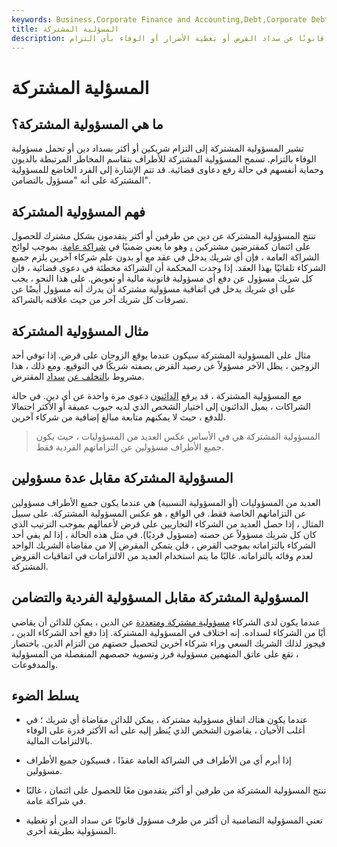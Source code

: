 ```yaml
---
keywords: Business,Corporate Finance and Accounting,Debt,Corporate Debt
title: المسؤلية المشتركة
description: تعني المسؤولية المشتركة أن أكثر من شخص مسؤول قانونًا عن سداد القرض أو تغطية الأضرار أو الوفاء بأي التزام.
---
```


# المسؤلية المشتركة
## ما هي المسؤولية المشتركة؟

تشير المسؤولية المشتركة إلى التزام شريكين أو أكثر بسداد دين أو تحمل مسؤولية الوفاء بالتزام. تسمح المسؤولية المشتركة للأطراف بتقاسم المخاطر المرتبطة بالديون وحماية أنفسهم في حالة رفع دعاوى قضائية. قد تتم الإشارة إلى الفرد الخاضع للمسؤولية المشتركة على أنه "مسؤول بالتضامن".

## فهم المسؤولية المشتركة

تنتج المسؤولية المشتركة عن دين من طرفين أو أكثر يتقدمون بشكل مشترك للحصول على ائتمان كمقترضين مشتركين [،](/co_borrowers) وهو ما يعني ضمنيًا في [شراكة عامة](/generalpartnership). بموجب لوائح الشراكة العامة ، فإن أي شريك يدخل في عقد مع أو بدون علم شركاء آخرين يلزم جميع الشركاء تلقائيًا بهذا العقد. إذا وجدت المحكمة أن الشراكة مخطئة في دعوى قضائية ، فإن كل شريك مسؤول عن دفع أي مسؤولية قانونية مالية أو تعويض. على هذا النحو ، يجب على أي شريك يدخل في اتفاقية مسؤولية مشتركة أن يدرك أنه مسؤول أيضًا عن تصرفات كل شريك آخر من حيث علاقته بالشراكة.

## مثال المسؤولية المشتركة

مثال على المسؤولية المشتركة سيكون عندما يوقع الزوجان على قرض. إذا توفي أحد الزوجين ، يظل الآخر مسؤولاً عن رصيد القرض بصفته شريكًا في التوقيع. ومع ذلك ، هذا مشروط [بالتخلف عن](/default2) [سداد](/default2) المقترض.

مع المسؤولية المشتركة ، قد يرفع [الدائنون](/creditor) دعوى مرة واحدة عن أي دين. في حالة الشراكات ، يميل الدائنون إلى اختيار الشخص الذي لديه جيوب عميقة أو الأكثر احتمالا للدفع ، حيث لا يمكنهم متابعة مبالغ إضافية من شركاء آخرين.

> المسؤولية المشتركة هي في الأساس عكس العديد من المسؤوليات ، حيث يكون جميع الأطراف مسؤولين عن التزاماتهم الفردية فقط.

>

## المسؤولية المشتركة مقابل عدة مسؤولين

العديد من المسؤوليات (أو المسؤولية النسبية) هي عندما يكون جميع الأطراف مسؤولين عن التزاماتهم الخاصة فقط. في الواقع ، هو عكس المسؤولية المشتركة. على سبيل المثال ، إذا حصل العديد من الشركاء التجاريين على قرض لأعمالهم بموجب الترتيب الذي كان كل شريك مسؤولاً عن حصته (مسؤول فرديًا). في مثل هذه الحالة ، إذا لم يفي أحد الشركاء بالتزاماته بموجب القرض ، فلن يتمكن المقرض إلا من مقاضاة الشريك الواحد لعدم وفائه بالتزاماته. غالبًا ما يتم استخدام العديد من الالتزامات في اتفاقيات القروض المشتركة.

## المسؤولية المشتركة مقابل المسؤولية الفردية والتضامن

عندما يكون لدى الشركاء [مسؤولية مشتركة ومتعددة](/joint-and-several-liability) عن الدين ، يمكن للدائن أن يقاضي أيًا من الشركاء لسداده. إنه اختلاف في المسؤولية المشتركة. إذا دفع أحد الشركاء الدين ، فيجوز لذلك الشريك السعي وراء شركاء آخرين لتحصيل حصتهم من التزام الدين. باختصار ، تقع على عاتق المتهمين مسؤولية فرز وتسوية حصصهم المنفصلة من المسؤولية والمدفوعات.

## يسلط الضوء

- عندما يكون هناك اتفاق مسؤولية مشتركة ، يمكن للدائن مقاضاة أي شريك ؛ في أغلب الأحيان ، يقاضون الشخص الذي يُنظر إليه على أنه الأكثر قدرة على الوفاء بالالتزامات المالية.

- إذا أبرم أي من الأطراف في الشراكة العامة عقدًا ، فسيكون جميع الأطراف مسؤولين.

- تنتج المسؤولية المشتركة من طرفين أو أكثر يتقدمون معًا للحصول على ائتمان ، غالبًا في شراكة عامة.

- تعني المسؤولية التضامنية أن أكثر من طرف مسؤول قانونًا عن سداد الدين أو تغطية المسؤولية بطريقة أخرى.

